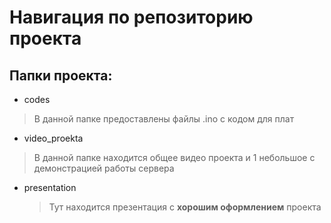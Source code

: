 # Навигация по репозиторию проекта

## Папки проекта:

- codes
> В данной папке предоставлены файлы .ino с кодом для плат

- video_proekta
> В данной папке находится общее видео проекта и 1 небольшое с демонстрацией работы сервера

  - presentation
    > Тут находится презентация  с **хорошим оформлением** проекта
